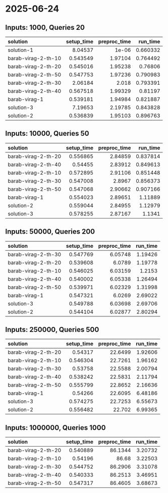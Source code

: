 # 2025-06-24

## Inputs: 1000, Queries 20

| solution            |   setup_time |   preproc_time |   run_time |
|:--------------------|-------------:|---------------:|-----------:|
| solution-1          |     8.04537  |        1e-06   |   0.660332 |
| barab-virag-2-th-10 |     0.543549 |        1.97104 |   0.764492 |
| barab-virag-2-th-20 |     0.545016 |        1.95238 |   0.76806  |
| barab-virag-2-th-50 |     0.547753 |        1.97236 |   0.790983 |
| barab-virag-2-th-30 |     2.06184  |        2.018   |   0.793391 |
| barab-virag-2-th-40 |     0.567518 |        1.99329 |   0.81197  |
| barab-virag-1       |     0.539181 |        1.94984 |   0.821887 |
| solution-3          |     7.19653  |        2.19785 |   0.843828 |
| solution-2          |     0.536839 |        1.95103 |   0.896763 |

## Inputs: 10000, Queries 50

| solution            |   setup_time |   preproc_time |   run_time |
|:--------------------|-------------:|---------------:|-----------:|
| barab-virag-2-th-20 |     0.556865 |        2.84859 |   0.837814 |
| barab-virag-2-th-40 |     0.54455  |        2.83912 |   0.849613 |
| barab-virag-2-th-10 |     0.572895 |        2.91106 |   0.851448 |
| barab-virag-2-th-30 |     0.547008 |        2.8967  |   0.856373 |
| barab-virag-2-th-50 |     0.547068 |        2.90662 |   0.907166 |
| barab-virag-1       |     0.554023 |        2.89651 |   1.11889  |
| solution-2          |     0.559044 |        2.84955 |   1.12979  |
| solution-3          |     0.578255 |        2.87167 |   1.1341   |

## Inputs: 50000, Queries 200

| solution            |   setup_time |   preproc_time |   run_time |
|:--------------------|-------------:|---------------:|-----------:|
| barab-virag-2-th-30 |     0.547769 |        6.05748 |    1.19426 |
| barab-virag-2-th-20 |     0.539608 |        6.0789  |    1.19778 |
| barab-virag-2-th-10 |     0.546025 |        6.03159 |    1.2153  |
| barab-virag-2-th-40 |     0.540002 |        6.05338 |    1.26494 |
| barab-virag-2-th-50 |     0.539971 |        6.02329 |    1.31998 |
| barab-virag-1       |     0.547321 |        6.0269  |    2.69022 |
| solution-3          |     0.549788 |        6.03698 |    2.69706 |
| solution-2          |     0.544104 |        6.02877 |    2.80294 |

## Inputs: 250000, Queries 500

| solution            |   setup_time |   preproc_time |   run_time |
|:--------------------|-------------:|---------------:|-----------:|
| barab-virag-2-th-20 |     0.54317  |        22.6499 |    1.92606 |
| barab-virag-2-th-10 |     0.546304 |        22.7261 |    1.96162 |
| barab-virag-2-th-30 |     0.53758  |        22.5588 |    2.00794 |
| barab-virag-2-th-40 |     0.538242 |        22.5831 |    2.11794 |
| barab-virag-2-th-50 |     0.555799 |        22.8652 |    2.16636 |
| barab-virag-1       |     0.54266  |        22.6095 |    6.48186 |
| solution-3          |     0.574275 |        22.7253 |    6.55673 |
| solution-2          |     0.556482 |        22.702  |    6.99365 |

## Inputs: 1000000, Queries 1000

| solution            |   setup_time |   preproc_time |   run_time |
|:--------------------|-------------:|---------------:|-----------:|
| barab-virag-2-th-20 |     0.540889 |        86.1344 |    3.20732 |
| barab-virag-2-th-10 |     0.54196  |        86.68   |    3.22503 |
| barab-virag-2-th-30 |     0.544752 |        86.2906 |    3.31078 |
| barab-virag-2-th-40 |     0.540333 |        86.2513 |    3.46951 |
| barab-virag-2-th-50 |     0.547317 |        86.4605 |    3.68673 |